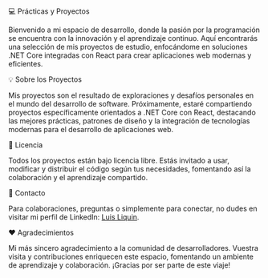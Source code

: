:computer: Prácticas y Proyectos

Bienvenido a mi espacio de desarrollo, donde la pasión por la programación se encuentra con la innovación y el aprendizaje continuo. Aquí encontrarás una selección de mis proyectos de estudio, enfocándome en soluciones .NET Core integradas con React para crear aplicaciones web modernas y eficientes.

:bulb: Sobre los Proyectos

Mis proyectos son el resultado de exploraciones y desafíos personales en el mundo del desarrollo de software. Próximamente, estaré compartiendo proyectos específicamente orientados a .NET Core con React, destacando las mejores prácticas, patrones de diseño y la integración de tecnologías modernas para el desarrollo de aplicaciones web.

:page_facing_up: Licencia

Todos los proyectos están bajo licencia libre. Estás invitado a usar, modificar y distribuir el código según tus necesidades, fomentando así la colaboración y el aprendizaje compartido.

:link: Contacto

Para colaboraciones, preguntas o simplemente para conectar, no dudes en visitar mi perfil de LinkedIn: [Luis Liquin](https://www.linkedin.com/in/luisliquin/).

:heart: Agradecimientos

Mi más sincero agradecimiento a la comunidad de desarrolladores. Vuestra visita y contribuciones enriquecen este espacio, fomentando un ambiente de aprendizaje y colaboración. ¡Gracias por ser parte de este viaje!
